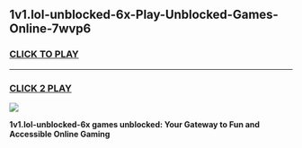 
## 1v1.lol-unblocked-6x-Play-Unblocked-Games-Online-7wvp6
<h3>
<a href="https://premium76.site?title=1v1.lol-unblocked-6x&ref=25A">CLICK TO PLAY</a></h3>
<hr>

<h3>
<a href="https://premium76.site?title=1v1.lol-unblocked-6x&ref=25A">CLICK 2 PLAY</a>
  
</h3>

<a href="https://premium76.site?title=1v1.lol-unblocked-6x&ref=25A"><img src="https://clearcache.store/games.png"></a>


**1v1.lol-unblocked-6x games unblocked: Your Gateway to Fun and Accessible Online Gaming**
